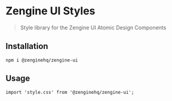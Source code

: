 # Zengine UI Styles

> Style library for the Zengine UI Atomic Design Components

## Installation

```
npm i @zenginehq/zengine-ui
```

## Usage

```
import 'style.css' from '@zenginehq/zengine-ui';
```

